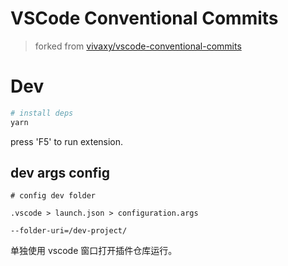 # VSCode Conventional Commits

> forked from
> [vivaxy/vscode-conventional-commits](https://github.com/vivaxy/vscode-conventional-commits)

# Dev

```sh
# install deps
yarn
```

press 'F5' to run extension.

## dev args config

```
# config dev folder

.vscode > launch.json > configuration.args

--folder-uri=/dev-project/
```

单独使用 vscode 窗口打开插件仓库运行。
